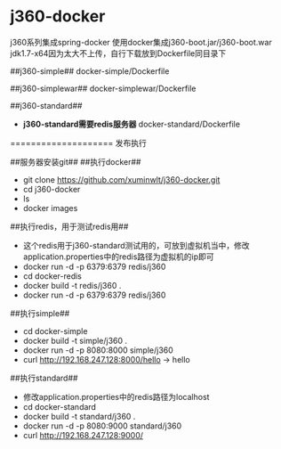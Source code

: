 j360-docker
==============
j360系列集成spring-docker
使用docker集成j360-boot.jar/j360-boot.war
jdk1.7-x64因为太大不上传，自行下载放到Dockerfile同目录下

##j360-simple##
docker-simple/Dockerfile

##j360-simplewar##
docker-simplewar/Dockerfile

##j360-standard##
- **j360-standard需要redis服务器**
docker-standard/Dockerfile

====================
发布执行

##服务器安装git##
##执行docker##
- git clone https://github.com/xuminwlt/j360-docker.git
- cd j360-docker
- ls
- docker images

##执行redis，用于测试redis用##
- 这个redis用于j360-standard测试用的，可放到虚拟机当中，修改application.properties中的redis路径为虚拟机的ip即可
- docker run -d -p 6379:6379 redis/j360 
- cd docker-redis
- docker build -t redis/j360 .
- docker run -d -p 6379:6379 redis/j360 

##执行simple##
- cd docker-simple
- docker build -t simple/j360 .
- docker run -d -p 8080:8000 simple/j360
- curl http://192.168.247.128:8000/hello -> hello

##执行standard##
- 修改application.properties中的redis路径为localhost
- cd docker-standard
- docker build -t standard/j360 .
- docker run -d -p 8080:9000 standard/j360
- curl http://192.168.247.128:9000/ 
